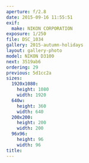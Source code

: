 ```yaml
---
aperture: f/2.8
date: 2015-09-16 11:55:51
exif:
  make: NIKON CORPORATION
exposure: 1/250
file: DSC_1034
gallery: 2015-autumn-holidays
layout: gallery-photo
model: NIKON D3100
next: 3519ab6
ordering: 29
previous: 5d1cc2a
sizes:
  1920x1080:
    height: 1080
    width: 1920
  640w:
    height: 360
    width: 640
  200x200:
    height: 200
    width: 200
  96x96:
    height: 96
    width: 96
title: 
---
```

